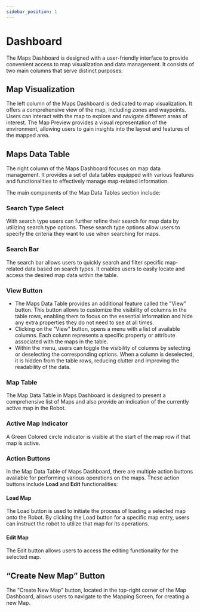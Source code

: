 ```yaml
---
sidebar_position: 1
---
```


# Dashboard

The Maps Dashboard is designed with a user-friendly interface to provide convenient access to map visualization and data management. It consists of two main columns that serve distinct purposes:

## Map Visualization

The left column of the Maps Dashboard is dedicated to map visualization. It offers a comprehensive view of the map, including zones and waypoints. Users can interact with the map to explore and navigate different areas of interest. The Map Preview provides a visual representation of the environment, allowing users to gain insights into the layout and features of the mapped area.

## Maps Data Table

The right column of the Maps Dashboard focuses on map data management. It provides a set of data tables equipped with various features and functionalities to effectively manage map-related information.

The main components of the Map Data Tables section include:

### Search Type Select

With search type users can further refine their search for map data by utilizing search type options. These search type options allow users to specify the criteria they want to use when searching for maps.

### Search Bar

The search bar allows users to quickly search and filter specific map-related data based on search types. It enables users to easily locate and access the desired map data within the table.

### View Button

- The Maps Data Table provides an additional feature called the "View" button. This button allows to customize the visibility of columns in the table rows, enabling them to focus on the essential information and hide any extra properties they do not need to see at all times.
- Clicking on the "View" button, opens a menu with a list of available columns. Each column represents a specific property or attribute associated with the maps in the table.
- Within the menu, users can toggle the visibility of columns by selecting or deselecting the corresponding options. When a column is deselected, it is hidden from the table rows, reducing clutter and improving the readability of the data.

### Map Table

The Map Data Table in Maps Dashboard is designed to present a comprehensive list of Maps and also provide an indication of the currently active map in the Robot.

### Active Map Indicator

A Green Colored circle indicator is visible at the start of the map row if that map is active.

### Action Buttons

In the Map Data Table of Maps Dashboard, there are multiple action buttons available for performing various operations on the maps.
These action buttons include **Load** and **Edit** functionalities:

#### Load Map

The Load button is used to initiate the process of loading a selected map onto the Robot. By clicking the Load button for a specific map entry, users can instruct the robot to utilize that map for its operations.

#### Edit Map

The Edit button allows users to access the editing functionality for the selected map.

## “Create New Map” Button

The "Create New Map" button, located in the top-right corner of the Map Dashboard, allows users to navigate to the Mapping Screen, for creating a new Map.
